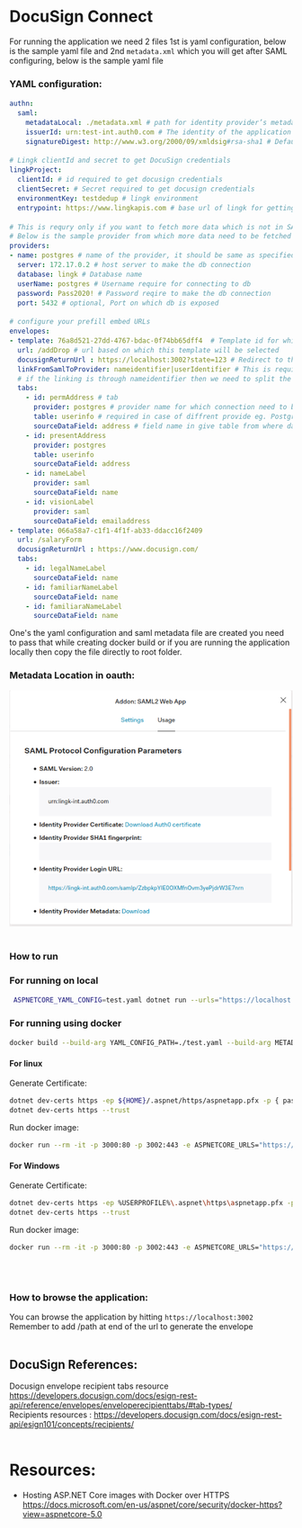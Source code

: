 # DocuSign Connect

For running the application we need 2 files 1st is yaml configuration, below is the sample yaml file and 2nd `metadata.xml` which you will get after SAML configuring, below is the sample yaml file

### YAML configuration:
```yaml
authn:
  saml:
    metadataLocal: ./metadata.xml # path for identity provider’s metadata XML file. 
    issuerId: urn:test-int.auth0.com # The identity of the application registered with the SAML provider.
    signatureDigest: http://www.w3.org/2000/09/xmldsig#rsa-sha1 # Default: SHA1. Digest algorithm to sign SAML messages (optional). Valid values include "SHA1", "SHA256", "SHA384", "SHA512", "RIPEMD160" and "MD5".

# Lingk clientId and secret to get DocuSign credentials
lingkProject:
  clientId: # id required to get docusign credentials
  clientSecret: # Secret required to get docusign credentials
  environmentKey: testdedup # lingk environment 
  entrypoint: https://www.lingkapis.com # base url of lingk for getting the credentials

# This is requry only if you want to fetch more data which is not in SAML assertion 
# Below is the sample provider from which more data need to be fetched
providers:
- name: postgres # name of the provider, it should be same as specified in envelopes tabs configuration below
  server: 172.17.0.2 # host server to make the db connection
  database: lingk # Database name
  userName: postgres # Username require for connecting to db
  password: Pass2020! # Password reqire to make the db connection
  port: 5432 # optional, Port on which db is exposed

# configure your prefill embed URLs
envelopes:
- template: 76a8d521-27dd-4767-bdac-0f74bb65dff4  # Template id for which envelope need to be created, this you will get when configuring template in docusign 
  url: /addDrop # url based on which this template will be selected
  docusignReturnUrl : https://localhost:3002?state=123 # Redirect to this url after completing docusign signing process
  linkFromSamlToProvider: nameidentifier|userIdentifier # This is required to fetch data from provider, first field will be name of saml identifier and second field will be provider identifier, this will form the where clause for example for above configuration it will be 'Where  userIdentifier=[nameidentifier(value of nameidentifier from saml, only id)]'
  # if the linking is through nameidentifier then we need to split the value
  tabs:
    - id: permAddress # tab
      provider: postgres # provider name for which connection need to be made
      table: userinfo # required in case of diffrent provide eg. Postgres
      sourceDataField: address # field name in give table from where data need to be shown on template
    - id: presentAddress       
      provider: postgres
      table: userinfo
      sourceDataField: address
    - id: nameLabel
      provider: saml
      sourceDataField: name      
    - id: visionLabel 
      provider: saml
      sourceDataField: emailaddress
- template: 066a58a7-c1f1-4f1f-ab33-ddacc16f2409
  url: /salaryForm
  docusignReturnUrl : https://www.docusign.com/
  tabs:
    - id: legalNameLabel 
      sourceDataField: name
    - id: familiarNameLabel 
      sourceDataField: name
    - id: familiaraNameLabel 
      sourceDataField: name
```
One's the yaml configuration and saml metadata file are created you need to pass that while creating docker build or if you are running the application locally then copy the file directly to root folder.

### Metadata Location in oauth:  
![Metadata Location in oauth](./metadata.png)
<br/>
<br/>
### How to run

### For running on local

```bash
 ASPNETCORE_YAML_CONFIG=test.yaml dotnet run --urls="https://localhost:3002"
 ```
### For running using docker

```bash
docker build --build-arg YAML_CONFIG_PATH=./test.yaml --build-arg METADATA_PATH=./metadata.xml   -t lingk_redirectore:0.0.1 .
```

#### For linux  
  
  
Generate Certificate: 

```bash
dotnet dev-certs https -ep ${HOME}/.aspnet/https/aspnetapp.pfx -p { password here }
dotnet dev-certs https --trust
```

Run docker image:

```bash
docker run --rm -it -p 3000:80 -p 3002:443 -e ASPNETCORE_URLS="https://+;http://+" -e ASPNETCORE_HTTPS_PORT=8001 -e ASPNETCORE_Kestrel__Certificates__Default__Password="test" -e ASPNETCORE_YAML_CONFIG="test.yaml" -e ASPNETCORE_Kestrel__Certificates__Default__Path=/https/aspnetapp.pfx -v ${HOME}/.aspnet/https:/https/ lingk_redirectore:0.0.1  
```

#### For Windows

Generate Certificate: 

```bash 
dotnet dev-certs https -ep %USERPROFILE%\.aspnet\https\aspnetapp.pfx -p { password here }
dotnet dev-certs https --trust
```

Run docker image:

```bash
docker run --rm -it -p 3000:80 -p 3002:443 -e ASPNETCORE_URLS="https://+;http://+" -e ASPNETCORE_HTTPS_PORT=8001 -e ASPNETCORE_Kestrel__Certificates__Default__Password="test" -e ASPNETCORE_YAML_CONFIG="test.yaml"  -e ASPNETCORE_Kestrel__Certificates__Default__Path=/https/aspnetapp.pfx -v %USERPROFILE%\.aspnet\https:/https/ lingk_redirectore:0.0.1
```
<br/>
<br/>

###  How to browse the application:
You can browse the application by hitting `https://localhost:3002`  
Remember to add /path at end of the url to generate the envelope
<br/>
<br/>

## DocuSign References:
Docusign envelope recipient tabs resource https://developers.docusign.com/docs/esign-rest-api/reference/envelopes/enveloperecipienttabs/#tab-types/  
Recipients resources : https://developers.docusign.com/docs/esign-rest-api/esign101/concepts/recipients/
<br/>
<br/>

# Resources:
* Hosting ASP.NET Core images with Docker over HTTPS https://docs.microsoft.com/en-us/aspnet/core/security/docker-https?view=aspnetcore-5.0
